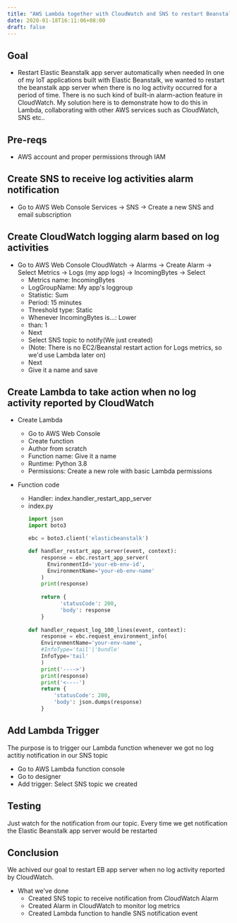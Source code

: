 ```yaml
---
title: "AWS Lambda together with CloudWatch and SNS to restart Beanstalk app server as needed"
date: 2020-01-18T16:11:06+08:00
draft: false
---
```


## Goal

- Restart Elastic Beanstalk app server automatically when needed
In one of my IoT applications built with Elastic Beanstalk, we wanted to restart the beanstalk app server 
when there is no log activity occurred for a period of time. There is no such kind of built-in alarm-action feature in CloudWatch.
My solution here is to demonstrate how to do this in Lambda, collaborating with other AWS services such as CloudWatch, SNS etc..

## Pre-reqs

- AWS account and proper permissions through IAM
  
## Create SNS to receive log activities alarm notification

- Go to AWS Web Console
Services -> SNS -> Create a new SNS and email subscription

## Create CloudWatch logging alarm based on log activities

- Go to AWS Web Console
CloudWatch -> Alarms -> Create Alarm -> Select Metrics -> Logs (my app logs) -> IncomingBytes -> Select
  - Metrics name: IncomingBytes
  - LogGroupName: My app's loggroup
  - Statistic: Sum
  - Period: 15 minutes
  - Threshold type: Static
  - Whenever IncomingBytes is...: Lower
  - than: 1
  - Next
  - Select SNS topic to notify(We just created)
  - (Note: There is no EC2/Beanstal restart action for Logs metrics, so we'd use Lambda later on)
  - Next
  - Give it a name and save

## Create Lambda to take action when no log activity reported by CloudWatch

- Create Lambda
  - Go to AWS Web Console
  - Create function
  - Author from scratch
  - Function name: Give it a name
  - Runtime: Python 3.8
  - Permissions: Create a new role with basic Lambda permissions

- Function code
  - Handler: index.handler_restart_app_server
  - index.py
    ``` Python
    import json
    import boto3

    ebc = boto3.client('elasticbeanstalk')

    def handler_restart_app_server(event, context):
        response = ebc.restart_app_server(
          EnvironmentId='your-eb-env-id',
          EnvironmentName='your-eb-env-name'
        )
        print(response)
        
        return {
              'statusCode': 200,
              'body': response
        }
      
    def handler_request_log_100_lines(event, context):
        response = ebc.request_environment_info(
        EnvironmentName='your-env-name',
        #InfoType='tail'|'bundle'
        InfoType='tail'
        )
        print('---->')
        print(response)
        print('<----')
        return {
            'statusCode': 200,
            'body': json.dumps(response)
        }
    ```

## Add Lambda Trigger

The purpose is to trigger our Lambda function whenever we got no log actitiy notification in our SNS topic

- Go to AWS Lambda function console
- Go to designer
- Add trigger: Select SNS topic we created

## Testing

Just watch for the notification from our topic. Every time we get notification the Elastic Beanstalk app server would be restarted

## Conclusion

We achived our goal to restart EB app server when no log activity reported by CloudWatch.

- What we've done
  - Created SNS topic to receive notification from CloudWatch Alarm
  - Created Alarm in CloudWatch to monitor log metrics
  - Created Lambda function to handle SNS notification event